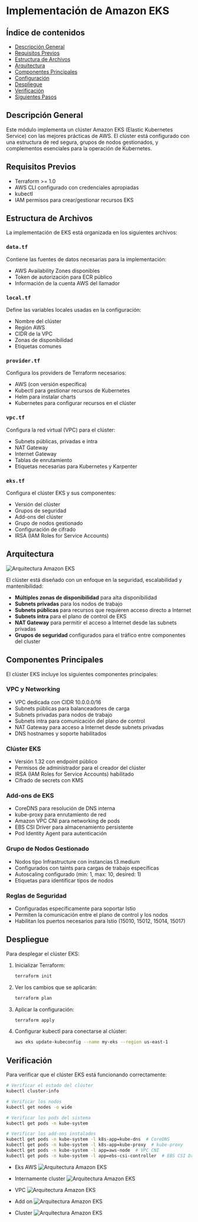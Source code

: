 # Implementación de Amazon EKS

## Índice de contenidos
* [Descripción General](#descripcion)
* [Requisitos Previos](#requisitos)
* [Estructura de Archivos](#estructura)
* [Arquitectura](#arquitectura)
* [Componentes Principales](#componentes)
* [Configuración](#configuracion)
* [Despliegue](#despliegue)
* [Verificación](#verificacion)
* [Siguientes Pasos](#siguientes)

<a name="descripcion"></a>
## Descripción General
Este módulo implementa un clúster Amazon EKS (Elastic Kubernetes Service) con las mejores prácticas de AWS. El clúster está configurado con una estructura de red segura, grupos de nodos gestionados, y complementos esenciales para la operación de Kubernetes.

<a name="requisitos"></a>
## Requisitos Previos
- Terraform >= 1.0
- AWS CLI configurado con credenciales apropiadas
- kubectl
- IAM permisos para crear/gestionar recursos EKS

<a name="estructura"></a>
## Estructura de Archivos

La implementación de EKS está organizada en los siguientes archivos:

### `data.tf`
Contiene las fuentes de datos necesarias para la implementación:
- AWS Availability Zones disponibles
- Token de autorización para ECR público
- Información de la cuenta AWS del llamador

### `local.tf`
Define las variables locales usadas en la configuración:
- Nombre del clúster
- Región AWS
- CIDR de la VPC
- Zonas de disponibilidad
- Etiquetas comunes

### `provider.tf`
Configura los providers de Terraform necesarios:
- AWS (con versión específica)
- Kubectl para gestionar recursos de Kubernetes
- Helm para instalar charts
- Kubernetes para configurar recursos en el clúster

### `vpc.tf`
Configura la red virtual (VPC) para el clúster:
- Subnets públicas, privadas e intra
- NAT Gateway
- Internet Gateway
- Tablas de enrutamiento
- Etiquetas necesarias para Kubernetes y Karpenter

### `eks.tf`
Configura el clúster EKS y sus componentes:
- Versión del clúster
- Grupos de seguridad
- Add-ons del clúster
- Grupo de nodos gestionado
- Configuración de cifrado
- IRSA (IAM Roles for Service Accounts)

<a name="arquitectura"></a>
## Arquitectura

![Arquitectura Amazon EKS](https://github.com/Andherson333333/robot-shop/blob/master/Infrastructure-cloud-EKS/infra-terraform/EKS/imagenes/eks-6.png)

El clúster está diseñado con un enfoque en la seguridad, escalabilidad y mantenibilidad:

- **Múltiples zonas de disponibilidad** para alta disponibilidad
- **Subnets privadas** para los nodos de trabajo
- **Subnets públicas** para recursos que requieren acceso directo a Internet
- **Subnets intra** para el plano de control de EKS
- **NAT Gateway** para permitir el acceso a Internet desde las subnets privadas
- **Grupos de seguridad** configurados para el tráfico entre componentes del cluster

<a name="componentes"></a>
## Componentes Principales

El clúster EKS incluye los siguientes componentes principales:

### VPC y Networking
- VPC dedicada con CIDR 10.0.0.0/16
- Subnets públicas para balanceadores de carga
- Subnets privadas para nodos de trabajo
- Subnets intra para comunicación del plano de control
- NAT Gateway para acceso a Internet desde subnets privadas
- DNS hostnames y soporte habilitados

### Clúster EKS
- Versión 1.32 con endpoint público
- Permisos de administrador para el creador del clúster
- IRSA (IAM Roles for Service Accounts) habilitado
- Cifrado de secrets con KMS

### Add-ons de EKS
- CoreDNS para resolución de DNS interna
- kube-proxy para enrutamiento de red
- Amazon VPC CNI para networking de pods
- EBS CSI Driver para almacenamiento persistente
- Pod Identity Agent para autenticación

### Grupo de Nodos Gestionado
- Nodos tipo Infrastructure con instancias t3.medium
- Configurados con taints para cargas de trabajo específicas
- Autoscaling configurado (min: 1, max: 10, desired: 1)
- Etiquetas para identificar tipos de nodos

### Reglas de Seguridad
- Configuradas específicamente para soportar Istio
- Permiten la comunicación entre el plano de control y los nodos
- Habilitan los puertos necesarios para Istio (15010, 15012, 15014, 15017)

<a name="despliegue"></a>
## Despliegue

Para desplegar el clúster EKS:

1. Inicializar Terraform:
   ```bash
   terraform init
   ```

2. Ver los cambios que se aplicarán:
   ```bash
   terraform plan
   ```

3. Aplicar la configuración:
   ```bash
   terraform apply
   ```

4. Configurar kubectl para conectarse al clúster:
   ```bash
   aws eks update-kubeconfig --name my-eks --region us-east-1
   ```

<a name="verificacion"></a>
## Verificación

Para verificar que el clúster EKS está funcionando correctamente:

```bash
# Verificar el estado del clúster
kubectl cluster-info

# Verificar los nodos
kubectl get nodes -o wide

# Verificar los pods del sistema
kubectl get pods -n kube-system

# Verificar los add-ons instalados
kubectl get pods -n kube-system -l k8s-app=kube-dns  # CoreDNS
kubectl get pods -n kube-system -l k8s-app=kube-proxy  # kube-proxy
kubectl get pods -n kube-system -l app=aws-node  # VPC CNI
kubectl get pods -n kube-system -l app=ebs-csi-controller  # EBS CSI Driver
```
- Eks AWS
![Arquitectura Amazon EKS](https://github.com/Andherson333333/robot-shop/blob/master/Infrastructure-cloud-EKS/infra-terraform/EKS/imagenes/eks-1.png)

- Internamente cluster
![Arquitectura Amazon EKS](https://github.com/Andherson333333/robot-shop/blob/master/Infrastructure-cloud-EKS/infra-terraform/EKS/imagenes/eks-2.png)

- VPC
![Arquitectura Amazon EKS](https://github.com/Andherson333333/robot-shop/blob/master/Infrastructure-cloud-EKS/infra-terraform/EKS/imagenes/eks-3.png)

- Add on
![Arquitectura Amazon EKS](https://github.com/Andherson333333/robot-shop/blob/master/Infrastructure-cloud-EKS/infra-terraform/EKS/imagenes/eks-4.png)

- Cluster 
![Arquitectura Amazon EKS](https://github.com/Andherson333333/robot-shop/blob/master/Infrastructure-cloud-EKS/infra-terraform/EKS/imagenes/eks-5.png)


